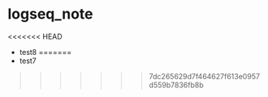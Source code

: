 # logseq_note
<<<<<<< HEAD
 * test8
=======
 * test7
>>>>>>> 7dc265629d7f464627f613e0957d559b7836fb8b
